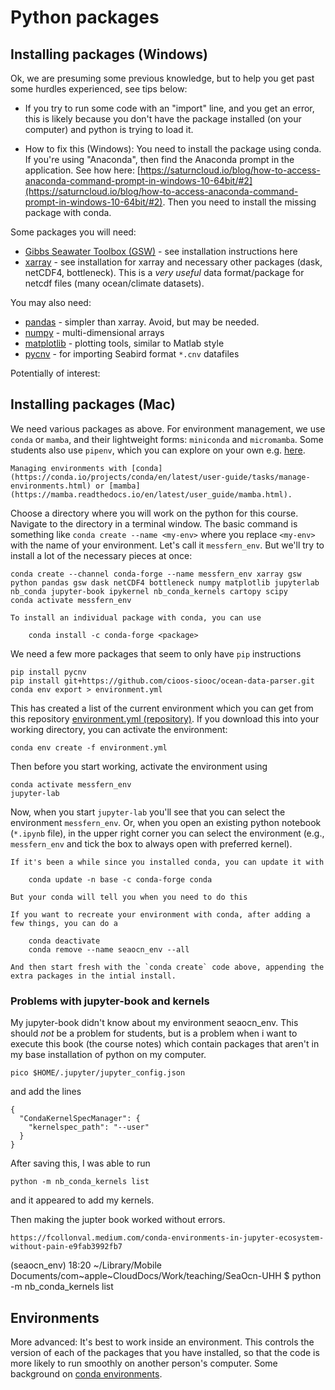 # Python packages


## Installing packages (Windows)

Ok, we are presuming some previous knowledge, but to help you get past some hurdles experienced, see tips below:

* If you try to run some code with an "import" line, and you get an error, this is likely because you don't have the package installed (on your computer) and python is trying to load it.  

- How to fix this (Windows): You need to install the package using conda.  If you're using "Anaconda", then find the Anaconda prompt in the application.  See how here: [https://saturncloud.io/blog/how-to-access-anaconda-command-prompt-in-windows-10-64bit/#2](https://saturncloud.io/blog/how-to-access-anaconda-command-prompt-in-windows-10-64bit/#2).  Then you need to install the missing package with conda.

Some packages you will need:

- [Gibbs Seawater Toolbox (GSW)](https://pypi.org/project/gsw/) - see installation instructions here
- [xarray](https://docs.xarray.dev/en/latest/getting-started-guide/installing.html#instructions) - see installation for xarray and necessary other packages (dask, netCDF4, bottleneck).  This is a *very useful* data format/package for netcdf files (many ocean/climate datasets).
<!--- [pyGMT](https://www.pygmt.org/latest/install.html) - a plotting package (like `matplotlib` and `cartopy`.  Please note, installation is *recommended* via a package/environment manager like `conda`.  If you are using `pip` to install, then read the troubleshooting section below as well.-->

You may also need:
- [pandas](https://pandas.pydata.org) - simpler than xarray.  Avoid, but may be needed.  
- [numpy](https://numpy.org/install/) - multi-dimensional arrays
- [matplotlib](https://matplotlib.org/stable/users/getting_started/) - plotting tools, similar to Matlab style
- [pycnv](https://pypi.org/project/pycnv/) - for importing Seabird format `*.cnv` datafiles

Potentially of interest:
<!-- - [ocean data parser](https://github.com/cioos-siooc/ocean-data-parser) - but only has pip install instructions [here](https://cioos-siooc.github.io/ocean-data-parser/dev/get_started/installation/).  If you've been using conda and you'd like to use pip instead, you can use conda to install pip.  See some info [here](https://stackoverflow.com/questions/19042389/conda-installing-upgrading-directly-from-github)-->

## Installing packages (Mac)

We need various packages as above.  For environment management, we use `conda` or `mamba`, and their lightweight forms: `miniconda` and `micromamba`.  Some students also use `pipenv`, which you can explore on your own e.g. [here](https://docs.python-guide.org/dev/virtualenvs/).

```{seealso}
Managing environments with [conda](https://conda.io/projects/conda/en/latest/user-guide/tasks/manage-environments.html) or [mamba](https://mamba.readthedocs.io/en/latest/user_guide/mamba.html).  
```

Choose a directory where you will work on the python for this course.  Navigate to the directory in a terminal window.
The basic command is something like `conda create --name <my-env>`  where you replace `<my-env>` with the name of your environment.  Let's call it `messfern_env`.  But we'll try to install a lot of the necessary pieces at once:
```
conda create --channel conda-forge --name messfern_env xarray gsw python pandas gsw dask netCDF4 bottleneck numpy matplotlib jupyterlab nb_conda jupyter-book ipykernel nb_conda_kernels cartopy scipy
conda activate messfern_env
```

```{note}
To install an individual package with conda, you can use

    conda install -c conda-forge <package>

```

We need a few more packages that seem to only have `pip` instructions
```
pip install pycnv
pip install git+https://github.com/cioos-siooc/ocean-data-parser.git
conda env export > environment.yml
```
This has created a list of the current environment which you can get from this repository [environment.yml (repository)](https://github.com/ifmeo-hamburg/seaocn/blob/main/environment.yml).  If you download this into your working directory, you can activate the environment:
```
conda env create -f environment.yml
```
Then before you start working, activate the environment using
```
conda activate messfern_env
jupyter-lab
```

Now, when you start `jupyter-lab` you'll see that you can select the environment `messfern_env`.  Or, when you open an existing python notebook (`*.ipynb` file), in the upper right corner you can select the environment (e.g., `messfern_env` and tick the box to always open with preferred kernel).

```{note}
If it's been a while since you installed conda, you can update it with

    conda update -n base -c conda-forge conda

But your conda will tell you when you need to do this
```

```{note}
If you want to recreate your environment with conda, after adding a few things, you can do a

    conda deactivate
    conda remove --name seaocn_env --all

And then start fresh with the `conda create` code above, appending the extra packages in the intial install.
```

### Problems with jupyter-book and kernels

My jupyter-book didn't know about my environment seaocn_env.  This should *not* be a problem for students, but is a problem when i want to execute this book (the course  notes) which contain packages that aren't in my base installation of python on my computer.

```
pico $HOME/.jupyter/jupyter_config.json
```
and add the lines
```
{
  "CondaKernelSpecManager": {
    "kernelspec_path": "--user"
  }
}
```
After saving this, I was able to run
```
python -m nb_conda_kernels list
```
and it appeared to add my kernels.

Then making the jupter book worked without errors.


```{seealso}
https://fcollonval.medium.com/conda-environments-in-jupyter-ecosystem-without-pain-e9fab3992fb7
```
(seaocn_env) 18:20 ~/Library/Mobile Documents/com~apple~CloudDocs/Work/teaching/SeaOcn-UHH $ python -m nb_conda_kernels list

## Environments

More advanced: It's best to work inside an environment.  This controls the version of each of the packages that you have installed, so that the code is more likely to run smoothly on another person's computer.  Some background on [conda environments](https://conda.io/projects/conda/en/latest/user-guide/tasks/manage-environments.html).

<!--## ADCP data

*This is a stub:* Likely looking package for handling `*.000` ADCP data files.
[pycurrents_ADCP_processing](https://github.com/IOS-OSD-DPG/pycurrents_ADCP_processing/).
-->
